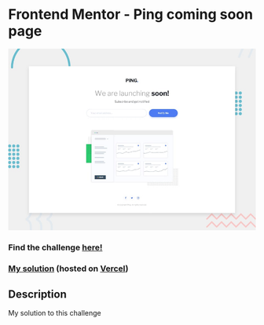 # Frontend Mentor - Ping coming soon page

![Design preview for the Ping coming soon page coding challenge](./design/desktop-preview.jpg)

### Find the challenge [**here!**](https://www.frontendmentor.io/challenges/ping-single-column-coming-soon-page-5cadd051fec04111f7b848da)

### [My solution](https://fm-challenge-5-ping-coming-soon-page.now.sh/) (hosted on [Vercel](https://vercel.com/))

## Description

My solution to this challenge
